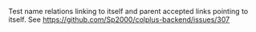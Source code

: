 Test name relations linking to itself and parent accepted links pointing to itself.
See https://github.com/Sp2000/colplus-backend/issues/307
